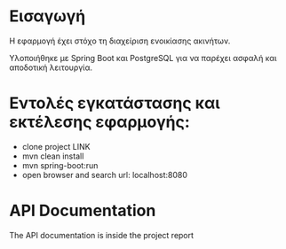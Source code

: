 # Εισαγωγή
Η εφαρμογή έχει στόχο τη διαχείριση ενοικίασης ακινήτων. 

Υλοποιήθηκε με Spring Boot και PostgreSQL για να παρέχει ασφαλή και αποδοτική λειτουργία.

# Εντολές εγκατάστασης και εκτέλεσης εφαρμογής:
* clone project LINK
* mvn clean install
* mvn spring-boot:run
* open browser and search url: localhost:8080

# API Documentation
The API documentation is inside the project report
